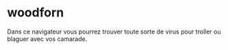 # woodforn
Dans ce navigateur vous pourrez trouver toute sorte de virus pour troller ou blaguer avec vos camarade.
